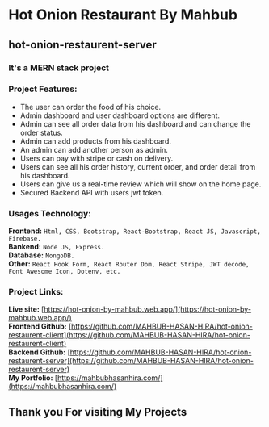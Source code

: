 # Hot Onion Restaurant By Mahbub


## hot-onion-restaurent-server


### It's a MERN stack project


### Project Features:
   * The user can order the food of his choice.
   * Admin dashboard and user dashboard options are different.
   * Admin can see all order data from his dashboard and can change the order status.
   * Admin can add products from his dashboard.
   * An admin can add another person as admin.
   * Users can pay with stripe or cash on delivery.
   * Users can see all his order history, current order, and order detail from his dashboard.
   * Users can give us a real-time review which will show on the home page.
   * Secured Backend API with users jwt token.



### Usages Technology:
**Frontend:** `Html, CSS, Bootstrap, React-Bootstrap, React JS, Javascript, Firebase.`<br />
**Bankend:** `Node JS, Express.`<br />
**Database:** `MongoDB.`<br />
**Other:** `React Hook Form, React Router Dom, React Stripe, JWT decode, Font Awesome Icon, Dotenv, etc.`<br />




### Project Links:
**Live site:** [https://hot-onion-by-mahbub.web.app/](https://hot-onion-by-mahbub.web.app/)<br />
**Frontend Github:** [https://github.com/MAHBUB-HASAN-HIRA/hot-onion-restaurent-client](https://github.com/MAHBUB-HASAN-HIRA/hot-onion-restaurent-client)<br />
**Backend Github:**  [https://github.com/MAHBUB-HASAN-HIRA/hot-onion-restaurent-server](https://github.com/MAHBUB-HASAN-HIRA/hot-onion-restaurent-server)<br />
**My Portfolio:** [https://mahbubhasanhira.com/](https://mahbubhasanhira.com/)<br />

## Thank you For visiting My Projects
